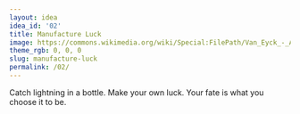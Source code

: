 ```yaml
---
layout: idea
idea_id: '02'
title: Manufacture Luck
image: https://commons.wikimedia.org/wiki/Special:FilePath/Van_Eyck_-_Arnolfini_Portrait.jpg
theme_rgb: 0, 0, 0
slug: manufacture-luck
permalink: /02/
---
```


Catch lightning in a bottle. Make your own luck. Your fate is what you choose it to be.
